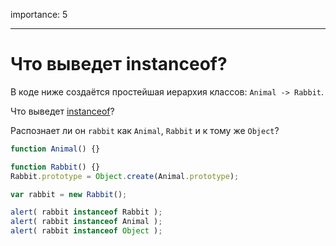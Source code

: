 importance: 5

---

# Что выведет instanceof?

В коде ниже создаётся простейшая иерархия классов: `Animal -> Rabbit`.

Что выведет [instanceof](/instanceof)?

Распознает ли он `rabbit` как `Animal`, `Rabbit` и к тому же `Object`?

```js
function Animal() {}

function Rabbit() {}
Rabbit.prototype = Object.create(Animal.prototype);

var rabbit = new Rabbit();

alert( rabbit instanceof Rabbit );
alert( rabbit instanceof Animal );
alert( rabbit instanceof Object );
```


